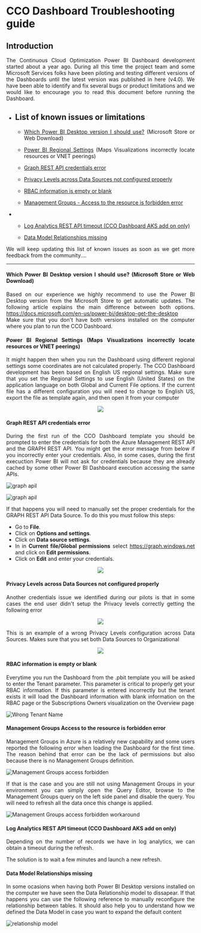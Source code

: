 # CCO Dashboard Troubleshooting guide
<div style="text-align: justify">

## Introduction
The Continuous Cloud Optimization Power BI Dashboard development started about a year ago. During all this time the project team and some Microsoft Services folks have been piloting and testing different versions of the Dashboards until the latest version was published in here (v4.0). We have been able to identify and fix several bugs or product limitations and we would like to encourage you to read this document before running the Dashboard.

- ## List of known issues or limitations
    - [Which Power BI Desktop version I should use?](TroubleshootingGuide.md#which-power-bi-desktop-version-i-should-use-microsoft-store-or-web-download)  (Microsoft Store or  Web Download)
    - [Power BI Regional Settings](TroubleshootingGuide.md#power-bi-regional-settings-maps-visualizations-incorrectly-locate-resources-or-vnet-peerings)
    (Maps Visualizations incorrectly locate resources or VNET peerings)
    - [Graph REST API credentials error](TroubleshootingGuide.md#graph-rest-api-credentials-error)

    - [Privacy Levels across Data Sources not configured properly](TroubleshootingGuide.md#privacy-levels-across-data-sources-not-configured-properly)

    - [RBAC information is empty or blank](TroubleshootingGuide.md#rbac-information-is-empty-or-blank)

    - [Management Groups - Access to the resource is forbidden error](TroubleshootingGuide.md#Management-Groups-Access-to-the-resource-is-forbidden-error) 
- 
    - [Log Analytics REST API timeout (CCO Dashboard AKS add on only)](TroubleshootingGuide.md#log-analytics-rest-api-timeout-cco-dashboard-aks-add-on-only)

    - [Data Model Relationships missing](TroubleshootingGuide.md#data-model-relationships-missing)

We will keep updating this list of known issues as soon as we get more feedback from the community....
   
----------------------------------
#### Which Power BI Desktop version I should use? (Microsoft Store or Web Download)

Based on our experience we highly recommend to use the Power BI Desktop version from the Microsoft Store to get automatic updates. The following article explains the main difference between both options. https://docs.microsoft.com/en-us/power-bi/desktop-get-the-desktop <br>
Make sure that you don't have both versions installed on the computer where you plan to run the CCO Dashboard.

#### Power BI Regional Settings (Maps Visualizations incorrectly locate resources or VNET peerings)

It might happen then when you run the Dashboard using different regional settings some coordinates are not calculated properly. The CCO Dashboard development has been based on English US regional settings. Make sure that you set the Regional Settings to use English (United States) on the application language on both Global and Current File options. If the current file has a different configuration you will need to change to English US, export the file as template again, and then open it from your computer

<p align="center">
  <img src="/install/images/locale_options_powerBI.PNG">
</p>

#### Graph REST API credentials error

During the first run of the CCO Dashboard template you should be prompted to enter the credentials for both the Azure Management REST API and the GRAPH REST API. You might get the error message from below if you incorrectly enter your credentials. Also, in some cases, during the first execuction Power BI will not ask for credentials because they are already cached by some other Power BI Dashboard execution accessing the same APIs. 

![graph apil](/install/images/WrongTenantNameError.png)

![graph apil](/install/images/problem_graph_api.png)

If that happens you will need to manually set the proper credentials for the GRAPH REST API Data Source.
To do this you must follow this steps:

- Go to **File**.
- Click on **Options and settings**.
- Click on **Data source settings**.
- In in **Current file/Global permissions** select https://graph.windows.net and click on **Edit permissions**.
- Click on **Edit** and enter your credentials.

<p align="center">
  <img src="/install/images/Credentials5.png">
</p>

#### Privacy Levels across Data Sources not configured properly

Another credentials issue we identified during our pilots is that in some cases the end user didn't setup the Privacy levels correctly getting the following error

<p align="center">
  <img src="/install/images/WrongPrivacyLevelError.png">
</p>


This is an example of a wrong Privacy Levels configuration across Data Sources. Makes sure that you set both Data Sources to Organizational

<p align="center">
  <img src="/install/images/WrongPrivacyLevelConfig.png">
</p>


#### RBAC information is empty or blank

Everytime you run the Dashboard from the .pbit template you will be asked to enter the Tenant parameter. This parameter is critical to properly get your RBAC information. If this parameter is entered incorrectly but the tenant exists it will load the Dashboard information with blank information on the RBAC page or the Subscriptions Owners visualization on the Overview page

![Wrong Tenant Name](/install/images/RBACwrongTenantName.PNG)

#### Management Groups Access to the resource is forbidden error

Management Groups in Azure is a relatively new capability and some users reported the following error when loading the Dashboard for the first time. The reason behind that error can be the lack of permissions but also because there is no Management Groups definition.

![Management Groups access forbidden](/install/images/MGForbiddenAccessError.png)

If that is the case and you are still not using Management Groups in your environment you can simply open the Query Editor, browse to the Management Groups query on the left side panel and disable the query. You will need to refresh all the data once this change is applied.

![Management Groups access forbidden workaround](/install/images/MGQueryDisabled.png)

#### Log Analytics REST API timeout (CCO Dashboard AKS add on only)

Depending on the number of records we have in log analytics, we can obtain a timeout during the refresh.

The solution is to wait a few minutes and launch a new refresh.

#### Data Model Relationships missing

In some ocasions when having both Power BI Desktop versions installed on the computer we have seen the Data Relationship model to dissapear. If that happens you can use the following reference to manually reconfigure the relationship between tables. It should also help you to understand how we defined the Data Model in case you want to expand the default content

![relationship model](/install/images/RelationshipsModel.PNG)


